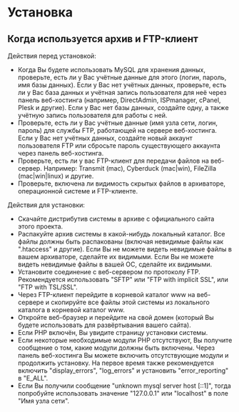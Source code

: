 

Установка
=====================================================================

Когда используется архив и FTP-клиент
---------------------------------------------------------------------

Действия перед установкой:
- Когда Вы будете использовать MySQL для хранения данных, проверьте,
  есть ли у Вас учётные данные для этого (логин, пароль, имя базы данных).
  Если у Вас нет учётных данных, проверьте, есть ли у Вас база данных
  и учётная запись пользователя для неё через панель веб-хостинга (например,
  DirectAdmin, ISPmanager, cPanel, Plesk и другие).
  Если у Вас нет базы данных, создайте одну, а также учётную запись
  пользователя для работы с ней.
- Проверьте, есть ли у Вас учётные данные (имя узла сети, логин, пароль)
  для службы FTP, работающей на сервере веб-хостинга.
  Если у Вас нет учётных данных, создайте новый аккаунт
  пользователя FTP или сбросьте пароль существующего аккаунта
  через панель веб-хостинга.
- Проверьте, есть ли у вас FTP-клиент для передачи файлов
  на веб-сервер. Например: Transmit (mac), Cyberduck (mac|win),
  FileZilla (mac|win|linux) и другие.
- Проверьте, включена ли видимость скрытых файлов в архиваторе,
  операционной системе и FTP-клиенте.

Действия для установки:
- Скачайте дистрибутив системы в архиве с официального
  сайта этого проекта.
- Распакуйте архив системы в какой-нибудь локальный каталог.
  Все файлы должны быть распакованы (включая невидимые файлы как ".htaccess" и другие).
  Если Вы не можете видеть невидимые файлы в вашем архиваторе, сделайте их видимыми.
  Если Вы не можете видеть невидимые файлы в вашей ОС, сделайте их видимыми.
- Установите соединение с веб-сервером по протоколу FTP.
  Рекомендуется использовать "SFTP" или "FTP with implicit SSL", или
  "FTP with TSL/SSL".
- Через FTP-клиент перейдите в корневой каталог www на веб-сервере
  и скопируйте все файлы этой системы из локального каталога
  в корневой каталог www.
- Откройте веб-браузер и перейдите на свой домен (который Вы будете
  использовать для развёртывания вашего сайта).
- Если PHP включён, Вы увидите страницу установки системы.
- Если некоторые необходимые модули PHP отсутствуют, Вы получите
  сообщение о том, какие модули должны быть включены.
  Через панель веб-хостинга Вы можете включить отсутствующие
  модули и продолжить установку.
  На первое время также рекомендуется включить "display_errors",
  "log_errors" и установить "error_reporting" в "E_ALL".
- Если Вы получили сообщение "unknown mysql server host [::1]", тогда
  попробуйте использовать значение "127.0.0.1" или "localhost"
  в поле "Имя узла сети".

